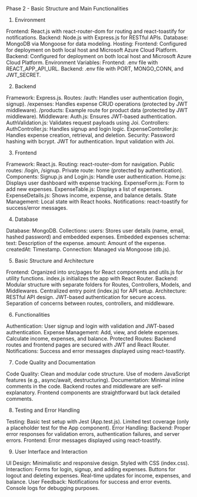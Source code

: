 Phase 2 - Basic Structure and Main Functionalities

1. Environment
   
Frontend: React.js with react-router-dom for routing and react-toastify for notifications.
Backend: Node.js with Express.js for RESTful APIs.
Database: MongoDB via Mongoose for data modeling.
Hosting:
Frontend: Configured for deployment on both local host and Microsoft Azure Cloud Platform.
Backend: Configured for deployment on both local host and Microsoft Azure Cloud Platform.
Environment Variables:
Frontend: .env file with REACT_APP_API_URL.
Backend: .env file with PORT, MONGO_CONN, and JWT_SECRET.

2. Backend
   
Framework: Express.js.
Routes:
/auth: Handles user authentication (login, signup).
/expenses: Handles expense CRUD operations (protected by JWT middleware).
/products: Example route for product data (protected by JWT middleware).
Middleware:
Auth.js: Ensures JWT-based authentication.
AuthValidation.js: Validates request payloads using Joi.
Controllers:
AuthController.js: Handles signup and login logic.
ExpenseController.js: Handles expense creation, retrieval, and deletion.
Security:
Password hashing with bcrypt.
JWT for authentication.
Input validation with Joi.

3. Frontend
   
Framework: React.js.
Routing: react-router-dom for navigation.
Public routes: /login, /signup.
Private route: home (protected by authentication).
Components:
Signup.js and Login.js: Handle user authentication.
Home.js: Displays user dashboard with expense tracking.
ExpenseForm.js: Form to add new expenses.
ExpenseTable.js: Displays a list of expenses.
ExpenseDetails.js: Shows income, expense, and balance details.
State Management: Local state with React hooks.
Notifications: react-toastify for success/error messages.

4. Database
   
Database: MongoDB.
Collections:
users: Stores user details (name, email, hashed password) and embedded expenses.
Embedded expenses schema:
text: Description of the expense.
amount: Amount of the expense.
createdAt: Timestamp.
Connection: Managed via Mongoose (db.js).

5. Basic Structure and Architecture
   
Frontend:
Organized into src/pages for React components and utils.js for utility functions.
index.js initializes the app with React Router.
Backend:
Modular structure with separate folders for Routes, Controllers, Models, and Middlewares.
Centralized entry point (index.js) for API setup.
Architecture:
RESTful API design.
JWT-based authentication for secure access.
Separation of concerns between routes, controllers, and middleware.

6. Functionalities
    
Authentication:
User signup and login with validation and JWT-based authentication.
Expense Management:
Add, view, and delete expenses.
Calculate income, expenses, and balance.
Protected Routes:
Backend routes and frontend pages are secured with JWT and React Router.
Notifications:
Success and error messages displayed using react-toastify.

7. Code Quality and Documentation
    
Code Quality:
Clean and modular code structure.
Use of modern JavaScript features (e.g., async/await, destructuring).
Documentation:
Minimal inline comments in the code.
Backend routes and middleware are self-explanatory.
Frontend components are straightforward but lack detailed comments.

8. Testing and Error Handling
    
Testing:
Basic test setup with Jest (App.test.js).
Limited test coverage (only a placeholder test for the App component).
Error Handling:
Backend: Proper error responses for validation errors, authentication failures, and server errors.
Frontend: Error messages displayed using react-toastify.

9. User Interface and Interaction
    
UI Design:
Minimalistic and responsive design.
Styled with CSS (index.css).
Interaction:
Forms for login, signup, and adding expenses.
Buttons for logout and deleting expenses.
Real-time updates for income, expenses, and balance.
User Feedback:
Notifications for success and error events.
Console logs for debugging purposes.
